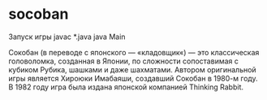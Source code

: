 # socoban

Запуск игры
javac *.java
java Main

Сокобан (в переводе с японского — «кладовщик«) — это классическая головоломка, 
созданная в Японии, по сложности сопоставимая с кубиком Рубика, 
шашками и даже шахматами. Автором оригинальной игры является Хироюки Имабаяши, 
создавший Сокобан в 1980-м году. В 1982 году игра была издана японской компанией 
Thinking Rabbit.

